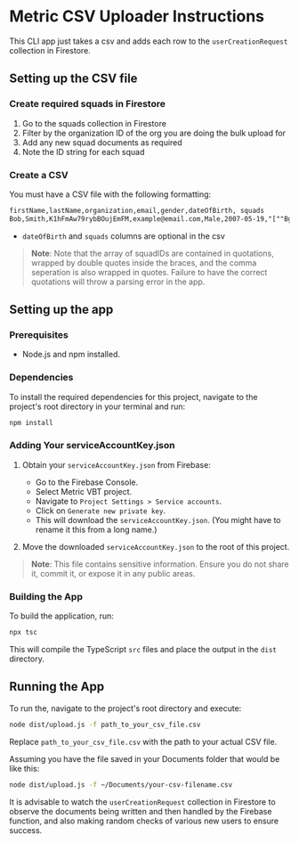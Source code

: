 # Metric CSV Uploader Instructions

This CLI app just takes a csv and adds each row to the `userCreationRequest` collection in Firestore.

## Setting up the CSV file

### Create required squads in Firestore

1. Go to the squads collection in Firestore
2. Filter by the organization ID of the org you are doing the bulk upload for
3. Add any new squad documents as required
4. Note the ID string for each squad

### Create a CSV

You must have a CSV file with the following formatting:

```txt
firstName,lastName,organization,email,gender,dateOfBirth, squads
Bob,Smith,K1hFmAw79rybBOujEmFM,example@email.com,Male,2007-05-19,"[""BgHPOSVNpjYJqNcZTzzK"",""AnotherSquadID""]"
```

-   `dateOfBirth` and `squads` columns are optional in the csv

> **Note**: Note that the array of squadIDs are contained in quotations, wrapped by double quotes inside the braces, and the comma seperation is also wrapped in quotes. Failure to have the correct quotations will throw a parsing error in the app.

## Setting up the app

### Prerequisites

-   Node.js and npm installed.

### Dependencies

To install the required dependencies for this project, navigate to the project's root directory in your terminal and run:

```bash
npm install
```

### Adding Your serviceAccountKey.json

1. Obtain your `serviceAccountKey.json` from Firebase:

    - Go to the Firebase Console.
    - Select Metric VBT project.
    - Navigate to `Project Settings > Service accounts`.
    - Click on `Generate new private key`.
    - This will download the `serviceAccountKey.json`. (You might have to rename it this from a long name.)

2. Move the downloaded `serviceAccountKey.json` to the root of this project.

> **Note**: This file contains sensitive information. Ensure you do not share it, commit it, or expose it in any public areas.

### Building the App

To build the application, run:

```bash
npx tsc
```

This will compile the TypeScript `src` files and place the output in the `dist` directory.

## Running the App

To run the, navigate to the project's root directory and execute:

```bash
node dist/upload.js -f path_to_your_csv_file.csv
```

Replace `path_to_your_csv_file.csv` with the path to your actual CSV file.

Assuming you have the file saved in your Documents folder that would be like this:

```bash
node dist/upload.js -f ~/Documents/your-csv-filename.csv
```

It is advisable to watch the `userCreationRequest` collection in Firestore to observe the documents being written and then handled by the Firebase function, and also making random checks of various new users to ensure success.
